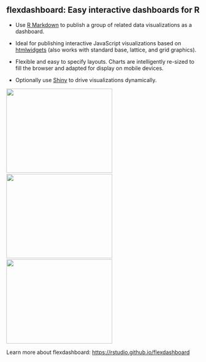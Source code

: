 
flexdashboard: Easy interactive dashboards for R
------------------------------------------------

-   Use [R Markdown](http://rmarkdown.rstudio.com) to publish a group of related data visualizations as a dashboard.

-   Ideal for publishing interactive JavaScript visualizations based on [htmlwidgets](http://www.htmlwidgets.org) (also works with standard base, lattice, and grid graphics).

-   Flexible and easy to specify layouts. Charts are intelligently re-sized to fill the browser and adapted for display on mobile devices.

-   Optionally use [Shiny](http://shiny.rstudio.com) to drive visualizations dynamically.

<a href="https://beta.rstudioconnect.com/jjallaire/htmlwidgets-d3heatmap/"><img src="http://rstudio.github.io/flexdashboard/images/htmlwidgets-d3heatmap.png" width=276 height=220></img></a>   <a href="https://beta.rstudioconnect.com/jjallaire/htmlwidgets-dygraphs/"><img src="http://rstudio.github.io/flexdashboard/images/dygraphs.png" width=276 height=220></img></a>   <a href="https://beta.rstudioconnect.com/jjallaire/htmlwidgets-plotly/"><img src="http://rstudio.github.io/flexdashboard/images/plotly.png" width=276 height=220></img></a>

Learn more about flexdashboard: <https://rstudio.github.io/flexdashboard>
